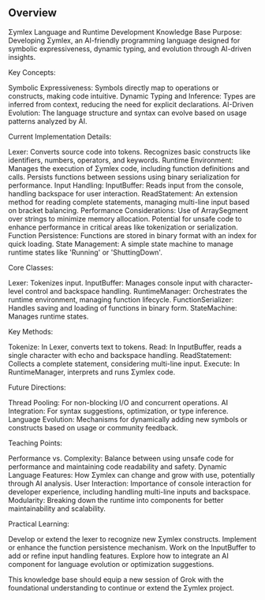 ## Overview  

Σymlex Language and Runtime Development Knowledge Base
Purpose:
Developing Σymlex, an AI-friendly programming language designed for symbolic expressiveness, dynamic typing, and evolution through AI-driven insights.

Key Concepts:

Symbolic Expressiveness: 
Symbols directly map to operations or constructs, making code intuitive.
Dynamic Typing and Inference: 
Types are inferred from context, reducing the need for explicit declarations.
AI-Driven Evolution: 
The language structure and syntax can evolve based on usage patterns analyzed by AI.

Current Implementation Details:

Lexer:
Converts source code into tokens. 
Recognizes basic constructs like identifiers, numbers, operators, and keywords.
Runtime Environment:
Manages the execution of Σymlex code, including function definitions and calls.
Persists functions between sessions using binary serialization for performance.
Input Handling:
InputBuffer: Reads input from the console, handling backspace for user interaction.
ReadStatement: An extension method for reading complete statements, managing multi-line input based on bracket balancing.
Performance Considerations:
Use of ArraySegment<char> over strings to minimize memory allocation.
Potential for unsafe code to enhance performance in critical areas like tokenization or serialization.
Function Persistence:
Functions are stored in binary format with an index for quick loading.
State Management:
A simple state machine to manage runtime states like 'Running' or 'ShuttingDown'.

Core Classes:

Lexer: Tokenizes input.
InputBuffer: Manages console input with character-level control and backspace handling.
RuntimeManager: Orchestrates the runtime environment, managing function lifecycle.
FunctionSerializer: Handles saving and loading of functions in binary form.
StateMachine: Manages runtime states.

Key Methods:

Tokenize: In Lexer, converts text to tokens.
Read: In InputBuffer, reads a single character with echo and backspace handling.
ReadStatement: Collects a complete statement, considering multi-line input.
Execute: In RuntimeManager, interprets and runs Σymlex code.

Future Directions:

Thread Pooling: For non-blocking I/O and concurrent operations.
AI Integration: For syntax suggestions, optimization, or type inference.
Language Evolution: Mechanisms for dynamically adding new symbols or constructs based on usage or community feedback.

Teaching Points:

Performance vs. Complexity: Balance between using unsafe code for performance and maintaining code readability and safety.
Dynamic Language Features: How Σymlex can change and grow with use, potentially through AI analysis.
User Interaction: Importance of console interaction for developer experience, including handling multi-line inputs and backspace.
Modularity: Breaking down the runtime into components for better maintainability and scalability.

Practical Learning:

Develop or extend the lexer to recognize new Σymlex constructs.
Implement or enhance the function persistence mechanism.
Work on the InputBuffer to add or refine input handling features.
Explore how to integrate an AI component for language evolution or optimization suggestions.

This knowledge base should equip a new session of Grok with the foundational understanding to continue or extend the Σymlex project.
